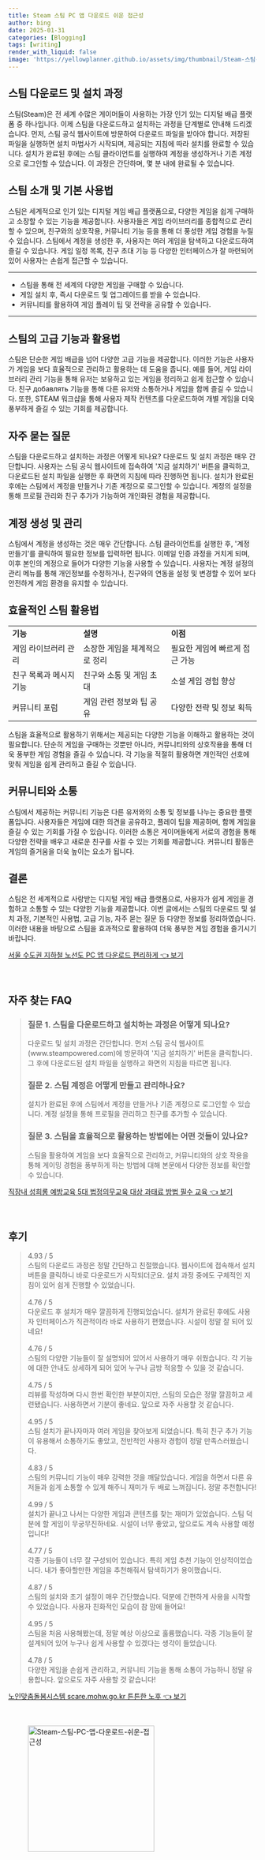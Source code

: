 ```yaml
---
title: Steam 스팀 PC 앱 다운로드 쉬운 접근성
author: bing
date: 2025-01-31
categories: [Blogging]
tags: [writing]
render_with_liquid: false
image: 'https://yellowplanner.github.io/assets/img/thumbnail/Steam-스팀-PC-앱-다운로드-쉬운-접근성.webp'
---
```



<h2 id='스팀 다운로드 및 설치 과정'>스팀 다운로드 및 설치 과정</h2>

<p>스팀(Steam)은 전 세계 수많은 게이머들이 사용하는 가장 인기 있는 디지털 배급 플랫폼 중 하나입니다. 이제 스팀을 다운로드하고 설치하는 과정을 단계별로 안내해 드리겠습니다. 먼저, 스팀 공식 웹사이트에 방문하여 다운로드 파일을 받아야 합니다. 저장된 파일을 실행하면 설치 마법사가 시작되며, 제공되는 지침에 따라 설치를 완료할 수 있습니다. 설치가 완료된 후에는 스팀 클라이언트를 실행하여 계정을 생성하거나 기존 계정으로 로그인할 수 있습니다. 이 과정은 간단하며, 몇 분 내에 완료될 수 있습니다.</p>

<h2 id='스팀 소개 및 기본 사용법'>스팀 소개 및 기본 사용법</h2>

<p>스팀은 세계적으로 인기 있는 디지털 게임 배급 플랫폼으로, 다양한 게임을 쉽게 구매하고 소장할 수 있는 기능을 제공합니다. 사용자들은 게임 라이브러리를 종합적으로 관리할 수 있으며, 친구와의 상호작용, 커뮤니티 기능 등을 통해 더 풍성한 게임 경험을 누릴 수 있습니다. 스팀에서 계정을 생성한 후, 사용자는 여러 게임을 탐색하고 다운로드하여 즐길 수 있습니다. 게임 일정 목록, 친구 초대 기능 등 다양한 인터페이스가 잘 마련되어 있어 사용자는 손쉽게 접근할 수 있습니다.</p>

<hr />

<ul>
    <li>스팀을 통해 전 세계의 다양한 게임을 구매할 수 있습니다.</li>
    <li>게임 설치 후, 즉시 다운로드 및 업그레이드를 받을 수 있습니다.</li>
    <li>커뮤니티를 활용하여 게임 플레이 팁 및 전략을 공유할 수 있습니다.</li>
</ul>

<hr />

<h2 id='스팀의 고급 기능과 활용법'>스팀의 고급 기능과 활용법</h2>

<p>스팀은 단순한 게임 배급을 넘어 다양한 고급 기능을 제공합니다. 이러한 기능은 사용자가 게임을 보다 효율적으로 관리하고 활용하는 데 도움을 줍니다. 예를 들어, 게임 라이브러리 관리 기능을 통해 유저는 보유하고 있는 게임을 정리하고 쉽게 접근할 수 있습니다. 친구 добавлять 기능을 통해 다른 유저와 소통하거나 게임을 함께 즐길 수 있습니다. 또한, STEAM 워크샵을 통해 사용자 제작 컨텐츠를 다운로드하여 개별 게임을 더욱 풍부하게 즐길 수 있는 기회를 제공합니다.</p>

<h2 id='자주 묻는 질문'>자주 묻는 질문</h2>

<p>스팀을 다운로드하고 설치하는 과정은 어떻게 되나요? 다운로드 및 설치 과정은 매우 간단합니다. 사용자는 스팀 공식 웹사이트에 접속하여 '지금 설치하기' 버튼을 클릭하고, 다운로드된 설치 파일을 실행한 후 화면의 지침에 따라 진행하면 됩니다. 설치가 완료된 후에는 스팀에서 계정을 만들거나 기존 계정으로 로그인할 수 있습니다. 계정의 설정을 통해 프로필 관리와 친구 추가가 가능하여 개인화된 경험을 제공합니다.</p>

<h2 id='계정 생성 및 관리'>계정 생성 및 관리</h2>

<p>스팀에서 계정을 생성하는 것은 매우 간단합니다. 스팀 클라이언트를 실행한 후, '계정 만들기'를 클릭하여 필요한 정보를 입력하면 됩니다. 이메일 인증 과정을 거치게 되며, 이후 본인의 계정으로 들어가 다양한 기능을 사용할 수 있습니다. 사용자는 계정 설정의 관리 메뉴를 통해 개인정보를 수정하거나, 친구와의 연동을 설정 및 변경할 수 있어 보다 안전하게 게임 환경을 유지할 수 있습니다.</p>

<h2 id='효율적인 스팀 활용법'>효율적인 스팀 활용법</h2>

<table>
    <tr>
        <td><b>기능</b></td>
        <td><b>설명</b></td>
        <td><b>이점</b></td>
    </tr>
    <tr>
        <td>게임 라이브러리 관리</td>
        <td>소장한 게임을 체계적으로 정리</td>
        <td>필요한 게임에 빠르게 접근 가능</td>
    </tr>
    <tr>
        <td>친구 목록과 메시지 기능</td>
        <td>친구와 소통 및 게임 초대</td>
        <td>소셜 게임 경험 향상</td>
    </tr>
    <tr>
        <td>커뮤니티 포럼</td>
        <td>게임 관련 정보와 팁 공유</td>
        <td>다양한 전략 및 정보 획득</td>
    </tr>
</table>

<p>스팀을 효율적으로 활용하기 위해서는 제공되는 다양한 기능을 이해하고 활용하는 것이 필요합니다. 단순히 게임을 구매하는 것뿐만 아니라, 커뮤니티와의 상호작용을 통해 더욱 풍부한 게임 경험을 즐길 수 있습니다. 각 기능을 적절히 활용하면 개인적인 선호에 맞춰 게임을 쉽게 관리하고 즐길 수 있습니다.</p>

<h2 id='커뮤니티와 소통'>커뮤니티와 소통</h2>

<p>스팀에서 제공하는 커뮤니티 기능은 다른 유저와의 소통 및 정보를 나누는 중요한 플랫폼입니다. 사용자들은 게임에 대한 의견을 공유하고, 플레이 팁을 제공하며, 함께 게임을 즐길 수 있는 기회를 가질 수 있습니다. 이러한 소통은 게이머들에게 서로의 경험을 통해 다양한 전략을 배우고 새로운 친구를 사귈 수 있는 기회를 제공합니다. 커뮤니티 활동은 게임의 즐거움을 더욱 높이는 요소가 됩니다.</p>

<h2 id='결론'>결론</h2>

<p>스팀은 전 세계적으로 사랑받는 디지털 게임 배급 플랫폼으로, 사용자가 쉽게 게임을 경험하고 소통할 수 있는 다양한 기능을 제공합니다. 이번 글에서는 스팀의 다운로드 및 설치 과정, 기본적인 사용법, 고급 기능, 자주 묻는 질문 등 다양한 정보를 정리하였습니다. 이러한 내용을 바탕으로 스팀을 효과적으로 활용하여 더욱 풍부한 게임 경험을 즐기시기 바랍니다.</p>


<p><a class="click-button" title="서울 수도권 지하철 노선도 PC 앱 다운로드 편리하게" href="https://yellowplanner.github.io/posts/%EC%84%9C%EC%9A%B8-%EC%88%98%EB%8F%84%EA%B6%8C-%EC%A7%80%ED%95%98%EC%B2%A0-%EB%85%B8%EC%84%A0%EB%8F%84-PC-%EC%95%B1-%EB%8B%A4%EC%9A%B4%EB%A1%9C%EB%93%9C-%ED%8E%B8%EB%A6%AC%ED%95%98%EA%B2%8C/" rel="dofollow">서울 수도권 지하철 노선도 PC 앱 다운로드 편리하게 👈 보기</a></p><br>
<h2 id='자주_찾는_FAQ'>자주 찾는 FAQ</h2>
<div itemscope="" itemtype="https://schema.org/FAQPage"> 
<blockquote> 
<div itemscope="" itemprop="mainEntity" itemtype="https://schema.org/Question"> 
<h3 itemprop="name">질문 1. 스팀을 다운로드하고 설치하는 과정은 어떻게 되나요?</h3> 
<div itemscope="" itemprop="acceptedAnswer" itemtype="https://schema.org/Answer"> 
<span itemprop="text"> 
<p>다운로드 및 설치 과정은 간단합니다. 먼저 스팀 공식 웹사이트(www.steampowered.com)에 방문하여 '지금 설치하기' 버튼을 클릭합니다. 그 후에 다운로드된 설치 파일을 실행하고 화면의 지침을 따르면 됩니다.</p> 
</span> 
</div> 
</div> 

<div itemscope="" itemprop="mainEntity" itemtype="https://schema.org/Question"> 
<h3 itemprop="name">질문 2. 스팀 계정은 어떻게 만들고 관리하나요?</h3> 
<div itemscope="" itemprop="acceptedAnswer" itemtype="https://schema.org/Answer"> 
<span itemprop="text"> 
<p>설치가 완료된 후에 스팀에서 계정을 만들거나 기존 계정으로 로그인할 수 있습니다. 계정 설정을 통해 프로필을 관리하고 친구를 추가할 수 있습니다.</p> 
</span> 
</div> 
</div> 

<div itemscope="" itemprop="mainEntity" itemtype="https://schema.org/Question"> 
<h3 itemprop="name">질문 3. 스팀을 효율적으로 활용하는 방법에는 어떤 것들이 있나요?</h3> 
<div itemscope="" itemprop="acceptedAnswer" itemtype="https://schema.org/Answer"> 
<span itemprop="text"> 
<p>스팀을 활용하여 게임을 보다 효율적으로 관리하고, 커뮤니티와의 상호 작용을 통해 게이밍 경험을 풍부하게 하는 방법에 대해 본문에서 다양한 정보를 확인할 수 있습니다.</p> 
</span> 
</div> 
</div> 
</blockquote> 
</div>
<p><a class="click-button" title="직장내 성희롱 예방교육 5대 법정의무교육 대상 과태료 방법 필수 교육" href="https://yellowplanner.github.io/posts/%EC%A7%81%EC%9E%A5%EB%82%B4-%EC%84%B1%ED%9D%AC%EB%A1%B1-%EC%98%88%EB%B0%A9%EA%B5%90%EC%9C%A1-5%EB%8C%80-%EB%B2%95%EC%A0%95%EC%9D%98%EB%AC%B4%EA%B5%90%EC%9C%A1-%EB%8C%80%EC%83%81-%EA%B3%BC%ED%83%9C%EB%A3%8C-%EB%B0%A9%EB%B2%95-%ED%95%84%EC%88%98-%EA%B5%90%EC%9C%A1/" rel="dofollow">직장내 성희롱 예방교육 5대 법정의무교육 대상 과태료 방법 필수 교육 👈 보기</a></p><br>
<h2 id='후기'>후기</h2>
<div itemscope itemtype="https://schema.org/Product">
  <blockquote>
  <div itemprop="review" itemscope itemtype="https://schema.org/Review">
      <div itemprop="reviewRating" itemscope itemtype="https://schema.org/Rating"> <span itemprop="ratingValue">4.93</span> / <span itemprop="bestRating">5</span> </div>
      <span itemprop="reviewBody">스팀의 다운로드 과정은 정말 간단하고 친절했습니다. 웹사이트에 접속해서 설치 버튼을 클릭하니 바로 다운로드가 시작되더군요. 설치 과정 중에도 구체적인 지침이 있어 쉽게 진행할 수 있었습니다.</span>
  </div>
  <br>
  <div itemprop="review" itemscope itemtype="https://schema.org/Review">
      <div itemprop="reviewRating" itemscope itemtype="https://schema.org/Rating"> <span itemprop="ratingValue">4.76</span> / <span itemprop="bestRating">5</span> </div>
      <span itemprop="reviewBody">다운로드 후 설치가 매우 깔끔하게 진행되었습니다. 설치가 완료된 후에도 사용자 인터페이스가 직관적이라 바로 사용하기 편했습니다. 시설이 정말 잘 되어 있네요!</span>
  </div>
  <br>
  <div itemprop="review" itemscope itemtype="https://schema.org/Review">
      <div itemprop="reviewRating" itemscope itemtype="https://schema.org/Rating"> <span itemprop="ratingValue">4.76</span> / <span itemprop="bestRating">5</span> </div>
      <span itemprop="reviewBody">스팀의 다양한 기능들이 잘 설명되어 있어서 사용하기 매우 쉬웠습니다. 각 기능에 대한 안내도 상세하게 되어 있어 누구나 금방 적응할 수 있을 것 같습니다.</span>
  </div>
  <br>
  <div itemprop="review" itemscope itemtype="https://schema.org/Review">
      <div itemprop="reviewRating" itemscope itemtype="https://schema.org/Rating"> <span itemprop="ratingValue">4.75</span> / <span itemprop="bestRating">5</span> </div>
      <span itemprop="reviewBody">리뷰를 작성하며 다시 한번 확인한 부분이지만, 스팀의 모습은 정말 깔끔하고 세련됐습니다. 사용하면서 기분이 좋네요. 앞으로 자주 사용할 것 같습니다.</span>
  </div>
  <br>
  <div itemprop="review" itemscope itemtype="https://schema.org/Review">
      <div itemprop="reviewRating" itemscope itemtype="https://schema.org/Rating"> <span itemprop="ratingValue">4.95</span> / <span itemprop="bestRating">5</span> </div>
      <span itemprop="reviewBody">스팀 설치가 끝나자마자 여러 게임을 찾아보게 되었습니다. 특히 친구 추가 기능이 유용해서 소통하기도 좋았고, 전반적인 사용자 경험이 정말 만족스러웠습니다.</span>
  </div>
  <br>
  <div itemprop="review" itemscope itemtype="https://schema.org/Review">
      <div itemprop="reviewRating" itemscope itemtype="https://schema.org/Rating"> <span itemprop="ratingValue">4.83</span> / <span itemprop="bestRating">5</span> </div>
      <span itemprop="reviewBody">스팀의 커뮤니티 기능이 매우 강력한 것을 깨달았습니다. 게임을 하면서 다른 유저들과 쉽게 소통할 수 있게 해주니 재미가 두 배로 느껴집니다. 정말 추천합니다!</span>
  </div>
  <br>
  <div itemprop="review" itemscope itemtype="https://schema.org/Review">
      <div itemprop="reviewRating" itemscope itemtype="https://schema.org/Rating"> <span itemprop="ratingValue">4.99</span> / <span itemprop="bestRating">5</span> </div>
      <span itemprop="reviewBody">설치가 끝나고 나서는 다양한 게임과 콘텐츠를 찾는 재미가 있었습니다. 스팀 덕분에 할 게임이 무궁무진하네요. 시설이 너무 좋았고, 앞으로도 계속 사용할 예정입니다!</span>
  </div>
  <br>
  <div itemprop="review" itemscope itemtype="https://schema.org/Review">
      <div itemprop="reviewRating" itemscope itemtype="https://schema.org/Rating"> <span itemprop="ratingValue">4.77</span> / <span itemprop="bestRating">5</span> </div>
      <span itemprop="reviewBody">각종 기능들이 너무 잘 구성되어 있습니다. 특히 게임 추천 기능이 인상적이었습니다. 내가 좋아할만한 게임을 추천해줘서 탐색하기가 용이했습니다.</span>
  </div>
  <br>
  <div itemprop="review" itemscope itemtype="https://schema.org/Review">
      <div itemprop="reviewRating" itemscope itemtype="https://schema.org/Rating"> <span itemprop="ratingValue">4.87</span> / <span itemprop="bestRating">5</span> </div>
      <span itemprop="reviewBody">스팀의 설치와 초기 설정이 매우 간단했습니다. 덕분에 간편하게 사용을 시작할 수 있었습니다. 사용자 친화적인 모습이 참 맘에 들어요!</span>
  </div>
  <br>
  <div itemprop="review" itemscope itemtype="https://schema.org/Review">
      <div itemprop="reviewRating" itemscope itemtype="https://schema.org/Rating"> <span itemprop="ratingValue">4.95</span> / <span itemprop="bestRating">5</span> </div>
      <span itemprop="reviewBody">스팀을 처음 사용해봤는데, 정말 예상 이상으로 훌륭했습니다. 각종 기능들이 잘 설계되어 있어 누구나 쉽게 사용할 수 있겠다는 생각이 들었습니다.</span>
  </div>
  <br>
  <div itemprop="review" itemscope itemtype="https://schema.org/Review">
      <div itemprop="reviewRating" itemscope itemtype="https://schema.org/Rating"> <span itemprop="ratingValue">4.78</span> / <span itemprop="bestRating">5</span> </div>
      <span itemprop="reviewBody">다양한 게임을 손쉽게 관리하고, 커뮤니티 기능을 통해 소통이 가능하니 정말 유용합니다. 앞으로도 자주 사용할 것 같습니다!</span>
  </div>
  </blockquote>
</div>
<p><a class="click-button" title="노인맞춤돌봄시스템 scare.mohw.go.kr 튼튼한 노후" href="https://yellowplanner.github.io/posts/%EB%85%B8%EC%9D%B8%EB%A7%9E%EC%B6%A4%EB%8F%8C%EB%B4%84%EC%8B%9C%EC%8A%A4%ED%85%9C-scare.mohw.go.kr-%ED%8A%BC%ED%8A%BC%ED%95%9C-%EB%85%B8%ED%9B%84/" rel="dofollow">노인맞춤돌봄시스템 scare.mohw.go.kr 튼튼한 노후 👈 보기</a></p><br>
<figure class="image"><img src="https://yellowplanner.github.io/assets/img/thumbnail/Steam-스팀-PC-앱-다운로드-쉬운-접근성.webp" alt="Steam-스팀-PC-앱-다운로드-쉬운-접근성" width="256" height="256"></figure>